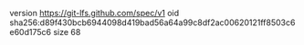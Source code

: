 version https://git-lfs.github.com/spec/v1
oid sha256:d89f430bcb6944098d419bad56a64a99c8df2ac00620121ff8503c6e60d175c6
size 68
